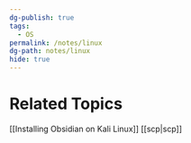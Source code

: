 ```yaml
---
dg-publish: true
tags:
  - OS
permalink: /notes/linux
dg-path: notes/linux
hide: true
---
```

# Related Topics
[[Installing Obsidian on Kali Linux]]
[[scp\|scp]]
